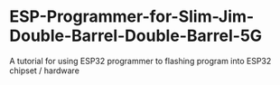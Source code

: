 # ESP-Programmer-for-Slim-Jim-Double-Barrel-Double-Barrel-5G
A tutorial for using ESP32 programmer to flashing program into ESP32 chipset / hardware
